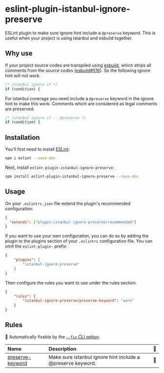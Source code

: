 # eslint-plugin-istanbul-ignore-preserve

ESLint plugin to make sure ignore hint include a `@preserve` keyword. This is useful when your project is using istanbul and esbuild together.

## Why use

If your project source codes are transpiled using [esbuild](https://esbuild.github.io/), which strips all comments from the source codes ([esbuild#516](https://github.com/evanw/esbuild/issues/516)). So the following ignore hint will not work.

```js
/* istanbul ignore if */
if (condition) {
```

For istanbul coverage you need include a `@preserve` keyword in the ignore hint to make this work. Comments which are considered as legal comments are preserved.

```js
/* istanbul ignore if -- @preserve */
if (condition) {
```

## Installation

You'll first need to install [ESLint](https://eslint.org/):

```sh
npm i eslint --save-dev
```

Next, install `eslint-plugin-istanbul-ignore-preserve`:

```sh
npm install eslint-plugin-istanbul-ignore-preserve --save-dev
```

## Usage

On your `.eslintrc.json` file extend the plugin's recommended configuration:

```json
{
  "extends": ["plugin:istanbul-ignore-preserve/recommended"]
}
```

If you want to use your own configuration, you can do so by adding the plugin to the plugins section of your `.eslintrc` configuration file. You can omit the `eslint-plugin-` prefix:

```json
{
    "plugins": [
        "istanbul-ignore-preserve"
    ]
}
```

Then configure the rules you want to use under the rules section.

```json
{
    "rules": {
        "istanbul-ignore-preserve/preserve-keyword": "warn"
    }
}
```

## Rules

🔧 Automatically fixable by the [`--fix` CLI option](https://eslint.org/docs/user-guide/command-line-interface#--fix).

| Name                                               | Description                                                 | 🔧    |
| :------------------------------------------------- | :---------------------------------------------------------- | :--- |
| [preserve-keyword](docs/rules/preserve-keyword.md) | Make sure istanbul ignore hint include a @preserve keyword. | 🔧    |